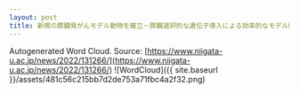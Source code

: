 ```yaml
---
layout: post
title: 新規の膵臓発がんモデル動物を確立－膵臓選択的な遺伝子導入による効率的なモデル動物－
---
```

Autogenerated Word Cloud.
Source\: [https://www.niigata-u.ac.jp/news/2022/131266/](https://www.niigata-u.ac.jp/news/2022/131266/)
![WordCloud]({{ site.baseurl }}/assets/481c56c215bb7d2de753a71fbc4a2f32.png)